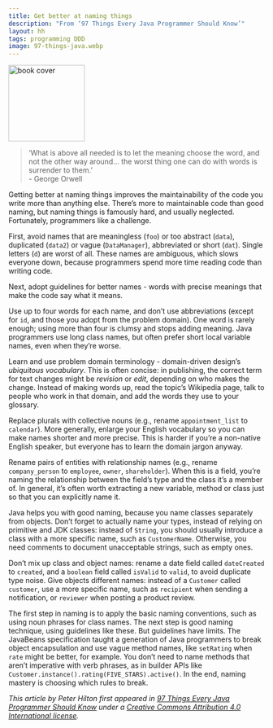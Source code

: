 ```yaml
---
title: Get better at naming things
description: "From ‘97 Things Every Java Programmer Should Know’"
layout: hh
tags: programming DDD
image: 97-things-java.webp
---
```


<a class="cover" style="width:auto" href="http://shop.oreilly.com/product/0636920048824.do" title="97 Things Every Java Programmer Should Know">
<img src="97-things-java.webp" alt="book cover" style="width:150px"></a>

> ‘What is above all needed is to let the meaning choose the word, and not the other way around… the worst thing one can do with words is surrender to them.’<br>- George Orwell

Getting better at naming things improves the maintainability of the code you write more than anything else. There’s more to maintainable code than good naming, but naming things is famously hard, and usually neglected. Fortunately, programmers like a challenge.

First, avoid names that are meaningless (`foo`) or too abstract (`data`), duplicated (`data2`) or vague (`DataManager`), abbreviated or short (`dat`). Single letters (`d`) are worst of all. These names are ambiguous, which slows everyone down, because programmers spend more time reading code than writing code.

Next, adopt guidelines for better names - words with precise meanings that make the code say what it means.

Use up to four words for each name, and don’t use abbreviations (except for `id`, and those you adopt from the problem domain). One word is rarely enough; using more than four is clumsy and stops adding meaning. Java programmers use long class names, but often prefer short local variable names, even when they’re worse.

Learn and use problem domain terminology - domain-driven design’s _ubiquitous vocabulary_. This is often concise: in publishing, the correct term for text changes might be _revision_ or _edit_, depending on who makes the change. Instead of making words up, read the topic’s Wikipedia page, talk to people who work in that domain, and add the words they use to your glossary.

Replace plurals with collective nouns (e.g., rename `appointment_list` to `calendar`). More generally, enlarge your English vocabulary so you can make names shorter and more precise. This is harder if you’re a non-native English speaker, but everyone has to learn the domain jargon anyway.

Rename pairs of entities with relationship names (e.g., rename `company_person` to `employee`, `owner`, `shareholder`). When this is a field, you’re naming the relationship between the field’s type and the class it’s a member of. In general, it’s often worth extracting a new variable, method or class just so that you can explicitly name it.

Java helps you with good naming, because you name classes separately from objects. Don’t forget to actually name your types, instead of relying on primitive and JDK classes: instead of `String`, you should usually introduce a class with a more specific name, such as `CustomerName`. Otherwise, you need comments to document unacceptable strings, such as empty ones.

Don’t mix up class and object names: rename a date field called `dateCreated` to `created`, and a `boolean` field called `isValid` to `valid`, to avoid duplicate type noise. Give objects different names: instead of a `Customer` called `customer`, use a more specific name, such as `recipient` when sending a notification, or `reviewer` when posting a product review.

The first step in naming is to apply the basic naming conventions, such as using noun phrases for class names. The next step is good naming technique, using guidelines like these. But guidelines have limits. The JavaBeans specification taught a generation of Java programmers to break object encapsulation and use vague method names, like `setRating` when `rate` might be better, for example. You don’t need to name methods that aren’t imperative with verb phrases, as in builder APIs like `Customer.instance().rating(FIVE_STARS).active()`. In the end, naming mastery is choosing which rules to break.

_This article by Peter Hilton first appeared in 
[97 Things Every Java Programmer Should Know](http://shop.oreilly.com/product/0636920048824.do)
under a [Creative Commons Attribution 4.0 International license](https://creativecommons.org/licenses/by/4.0/)._
